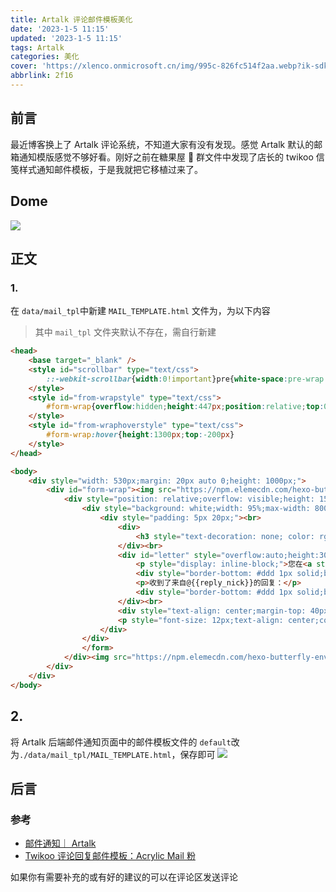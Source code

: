 ```yaml
---
title: Artalk 评论邮件模板美化
date: '2023-1-5 11:15'
updated: '2023-1-5 11:15'
tags: Artalk
categories: 美化
cover: 'https://xlenco.onmicrosoft.cn/img/995c-826fc514f2aa.webp?ik-sdk-version=javascript-1.4.3&updatedAt=1672886621454'
abbrlink: 2f16
---
```


## 前言

最近博客换上了 Artalk 评论系统，不知道大家有没有发现。感觉 Artalk 默认的邮箱通知模版感觉不够好看。刚好之前在糖果屋 🍬 群文件中发现了店长的 twikoo 信笺样式通知邮件模板，于是我就把它移植过来了。

## Dome

![](https://xlenco.onmicrosoft.cn/i/Screenshot_2023-01-05-09-48-19-65_imq0L5IdX.webp?updatedAt=1700639105635#id=opKFi&originHeight=1260&originWidth=1080&originalType=binary&ratio=1&rotation=0&showTitle=false&status=done&style=none&title=)

## 正文

### 1.

在 `data/mail_tpl`中新建 `MAIL_TEMPLATE.html` 文件为，为以下内容

> 其中 `mail_tpl` 文件夹默认不存在，需自行新建


```html
<head>
    <base target="_blank" />
    <style id="scrollbar" type="text/css">
        ::-webkit-scrollbar{width:0!important}pre{white-space:pre-wrap!important;word-wrap:break-word!important;*white-space:normal!important}pre{white-space:pre-wrap!important;word-wrap:break-word!important;*white-space:normal!important}#letter img{max-width:300px}
    </style>
    <style id="from-wrapstyle" type="text/css">
        #form-wrap{overflow:hidden;height:447px;position:relative;top:0px;transition:all 1s ease-in-out.3s;z-index:0}
    </style>
    <style id="from-wraphoverstyle" type="text/css">
        #form-wrap:hover{height:1300px;top:-200px}
    </style>
</head>

<body>
    <div style="width: 530px;margin: 20px auto 0;height: 1000px;">
        <div id="form-wrap"><img src="https://npm.elemecdn.com/hexo-butterfly-envelope/lib/before.png" alt="before" style="position: absolute;bottom: 126px;left: 0px;background-repeat: no-repeat;width: 530px;height: 317px;z-index:-100">
            <div style="position: relative;overflow: visible;height: 1500px;width: 500px;margin: 0px auto;transition: all 1s ease-in-out .3s;padding-top:200px;" <form>
                <div style="background: white;width: 95%;max-width: 800px;margin: auto auto;border-radius: 5px;border: 1px solid;overflow: hidden;-webkit-box-shadow: 0px 0px 20px 0px rgba(0, 0, 0, 0.12);box-shadow: 0px 0px 20px 0px rgba(0, 0, 0, 0.18);"><img style="width:100%;overflow: hidden;" src="https://npm.elemecdn.com/hexo-butterfly-envelope/lib/violet.jpg" />
                    <div style="padding: 5px 20px;"><br>
                        <div>
                            <h3 style="text-decoration: none; color: rgb(246, 214, 175);">[{{site_name}}]，见信安：</h3>
                        </div><br>
                        <div id="letter" style="overflow:auto;height:300px;width:100%;display:block;word-break: break-all;word-wrap: break-word;">
                            <p style="display: inline-block;">您在<a style="text-decoration: none;color: rgb(246, 214, 175)" target="_blank" href="{{page_title}} display: inline-block;">{{site_name}}</a>上发表的评论:</p>
                            <div style="border-bottom: #ddd 1px solid;border-left: #ddd 1px solid;padding-bottom: 20px;background-color: #eee;margin: 15px 0px;padding-left: 20px;padding-right: 20px;border-top: #ddd 1px solid;border-right: #ddd 1px solid;padding-top: 20px;font-family: " Arial", "Microsoft YaHei" , "黑体" , "宋体" , sans-serif;">{{content}}</div>
                            <p>收到了来自@{{reply_nick}}的回复：</p>
                            <div style="border-bottom: #ddd 1px solid;border-left: #ddd 1px solid;padding-bottom: 20px;background-color: #eee;margin: 15px 0px;padding-left: 20px;padding-right: 20px;border-top: #ddd 1px solid;border-right: #ddd 1px solid;padding-top: 20px;font-family: " Arial", "Microsoft YaHei" , "黑体" , "宋体" , sans-serif;">{{reply_content}}</div>
                        </div><br>
                        <div style="text-align: center;margin-top: 40px;"><img src="https://npm.elemecdn.com/hexo-butterfly-envelope/lib/line.png" alt="hr" style="width:100%; margin:5px auto 5px auto; display: block;" /><a style="text-transform: uppercase;text-decoration: none;font-size: 14px;border: 2px solid #6c7575;color: #2f3333;padding: 10px;display: inline-block;margin: 10px auto 0;background-color: rgb(246, 214, 175);" target="_blank" href="{{page_url}}">{{site_name}}｜请您签收~</a></div>
                        <p style="font-size: 12px;text-align: center;color: #999;">自动书记人偶竭诚为您服务！<br>©2020<a style="text-decoration:none; color:rgb(246, 214, 175)" href="{{site_url}}">{{site_name}}</a></p>
                    </div>
                </div>
                </form>
            </div><img src="https://npm.elemecdn.com/hexo-butterfly-envelope/lib/after.png" alt="after" style="      position: absolute;bottom: -2px;left: 0;background-repeat: no-repeat;width: 530px;height: 259px;z-index:100">
        </div>
    </div>
</body>
```

## 2.

将 Artalk 后端邮件通知页面中的邮件模板文件的 `default`改为`./data/mail_tpl/MAIL_TEMPLATE.html`，保存即可
![](https://xlenco.onmicrosoft.cn/i/872981219_iXeUwwsxs.webp?updatedAt=1700639162774#id=nFLRh&originHeight=437&originWidth=1080&originalType=binary&ratio=1&rotation=0&showTitle=false&status=done&style=none&title=)

## 后言

### 参考

- [邮件通知｜ Artalk](https://artalk.js.org/guide/backend/email.html)
- [Twikoo 评论回复邮件模板：Acrylic Mail 粉](https://blog.zhheo.com/p/169a1abb.html)

如果你有需要补充的或有好的建议的可以在评论区发送评论
